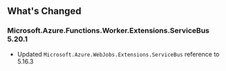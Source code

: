 ## What's Changed

<!-- Please add your release notes in the following format:
- My change description (#PR/#issue)
-->

### Microsoft.Azure.Functions.Worker.Extensions.ServiceBus 5.20.1

- Updated `Microsoft.Azure.WebJobs.Extensions.ServiceBus` reference to 5.16.3
